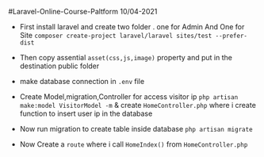 #Laravel-Online-Course-Paltform
10/04-2021



+ First install laravel and create two folder .
one for Admin
And One for Site `composer create-project laravel/laravel sites/test --prefer-dist`

+ Then copy assential `asset(css,js,image)` property and put in the destination public folder

+ make database connection in `.env` file

+ Create Model,migration,Controller for access visitor ip `php artisan make:model VisitorModel -m` & create `HomeController.php` where i create function to insert user ip in the database 

+ Now run migration to create table inside database `php artisan migrate`

+ Now Create a `route` where i call `HomeIndex()` from `HomeController.php`
